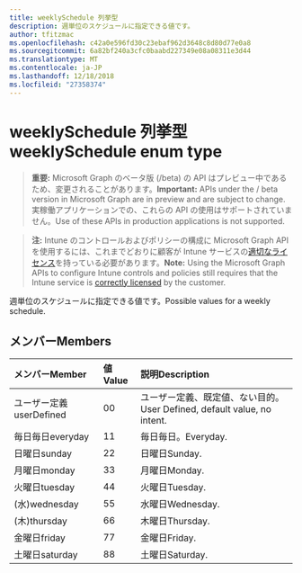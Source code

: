 ```yaml
---
title: weeklySchedule 列挙型
description: 週単位のスケジュールに指定できる値です。
author: tfitzmac
ms.openlocfilehash: c42a0e596fd30c23ebaf962d3648c8d80d77e0a8
ms.sourcegitcommit: 6a82bf240a3cfc0baabd227349e08a08311e3d44
ms.translationtype: MT
ms.contentlocale: ja-JP
ms.lasthandoff: 12/18/2018
ms.locfileid: "27358374"
---
```

# <a name="weeklyschedule-enum-type"></a><span data-ttu-id="78e25-103">weeklySchedule 列挙型</span><span class="sxs-lookup"><span data-stu-id="78e25-103">weeklySchedule enum type</span></span>

> <span data-ttu-id="78e25-104">**重要:** Microsoft Graph のベータ版 (/beta) の API はプレビュー中であるため、変更されることがあります。</span><span class="sxs-lookup"><span data-stu-id="78e25-104">**Important:** APIs under the / beta version in Microsoft Graph are in preview and are subject to change.</span></span> <span data-ttu-id="78e25-105">実稼働アプリケーションでの、これらの API の使用はサポートされていません。</span><span class="sxs-lookup"><span data-stu-id="78e25-105">Use of these APIs in production applications is not supported.</span></span>

> <span data-ttu-id="78e25-106">**注:** Intune のコントロールおよびポリシーの構成に Microsoft Graph API を使用するには、これまでどおりに顧客が Intune サービスの[適切なライセンス](https://go.microsoft.com/fwlink/?linkid=839381)を持っている必要があります。</span><span class="sxs-lookup"><span data-stu-id="78e25-106">**Note:** Using the Microsoft Graph APIs to configure Intune controls and policies still requires that the Intune service is [correctly licensed](https://go.microsoft.com/fwlink/?linkid=839381) by the customer.</span></span>

<span data-ttu-id="78e25-107">週単位のスケジュールに指定できる値です。</span><span class="sxs-lookup"><span data-stu-id="78e25-107">Possible values for a weekly schedule.</span></span>
## <a name="members"></a><span data-ttu-id="78e25-108">メンバー</span><span class="sxs-lookup"><span data-stu-id="78e25-108">Members</span></span>
|<span data-ttu-id="78e25-109">メンバー</span><span class="sxs-lookup"><span data-stu-id="78e25-109">Member</span></span>|<span data-ttu-id="78e25-110">値</span><span class="sxs-lookup"><span data-stu-id="78e25-110">Value</span></span>|<span data-ttu-id="78e25-111">説明</span><span class="sxs-lookup"><span data-stu-id="78e25-111">Description</span></span>|
|:---|:---|:---|
|<span data-ttu-id="78e25-112">ユーザー定義</span><span class="sxs-lookup"><span data-stu-id="78e25-112">userDefined</span></span>|<span data-ttu-id="78e25-113">0</span><span class="sxs-lookup"><span data-stu-id="78e25-113">0</span></span>|<span data-ttu-id="78e25-114">ユーザー定義、既定値、ない目的。</span><span class="sxs-lookup"><span data-stu-id="78e25-114">User Defined, default value, no intent.</span></span>|
|<span data-ttu-id="78e25-115">毎日毎日</span><span class="sxs-lookup"><span data-stu-id="78e25-115">everyday</span></span>|<span data-ttu-id="78e25-116">1</span><span class="sxs-lookup"><span data-stu-id="78e25-116">1</span></span>|<span data-ttu-id="78e25-117">毎日毎日。</span><span class="sxs-lookup"><span data-stu-id="78e25-117">Everyday.</span></span>|
|<span data-ttu-id="78e25-118">日曜日</span><span class="sxs-lookup"><span data-stu-id="78e25-118">sunday</span></span>|<span data-ttu-id="78e25-119">2</span><span class="sxs-lookup"><span data-stu-id="78e25-119">2</span></span>|<span data-ttu-id="78e25-120">日曜日</span><span class="sxs-lookup"><span data-stu-id="78e25-120">Sunday.</span></span>|
|<span data-ttu-id="78e25-121">月曜日</span><span class="sxs-lookup"><span data-stu-id="78e25-121">monday</span></span>|<span data-ttu-id="78e25-122">3</span><span class="sxs-lookup"><span data-stu-id="78e25-122">3</span></span>|<span data-ttu-id="78e25-123">月曜日</span><span class="sxs-lookup"><span data-stu-id="78e25-123">Monday.</span></span>|
|<span data-ttu-id="78e25-124">火曜日</span><span class="sxs-lookup"><span data-stu-id="78e25-124">tuesday</span></span>|<span data-ttu-id="78e25-125">4</span><span class="sxs-lookup"><span data-stu-id="78e25-125">4</span></span>|<span data-ttu-id="78e25-126">火曜日</span><span class="sxs-lookup"><span data-stu-id="78e25-126">Tuesday.</span></span>|
|<span data-ttu-id="78e25-127">(水)</span><span class="sxs-lookup"><span data-stu-id="78e25-127">wednesday</span></span>|<span data-ttu-id="78e25-128">5</span><span class="sxs-lookup"><span data-stu-id="78e25-128">5</span></span>|<span data-ttu-id="78e25-129">水曜日</span><span class="sxs-lookup"><span data-stu-id="78e25-129">Wednesday.</span></span>|
|<span data-ttu-id="78e25-130">(木)</span><span class="sxs-lookup"><span data-stu-id="78e25-130">thursday</span></span>|<span data-ttu-id="78e25-131">6</span><span class="sxs-lookup"><span data-stu-id="78e25-131">6</span></span>|<span data-ttu-id="78e25-132">木曜日</span><span class="sxs-lookup"><span data-stu-id="78e25-132">Thursday.</span></span>|
|<span data-ttu-id="78e25-133">金曜日</span><span class="sxs-lookup"><span data-stu-id="78e25-133">friday</span></span>|<span data-ttu-id="78e25-134">7</span><span class="sxs-lookup"><span data-stu-id="78e25-134">7</span></span>|<span data-ttu-id="78e25-135">金曜日</span><span class="sxs-lookup"><span data-stu-id="78e25-135">Friday.</span></span>|
|<span data-ttu-id="78e25-136">土曜日</span><span class="sxs-lookup"><span data-stu-id="78e25-136">saturday</span></span>|<span data-ttu-id="78e25-137">8</span><span class="sxs-lookup"><span data-stu-id="78e25-137">8</span></span>|<span data-ttu-id="78e25-138">土曜日</span><span class="sxs-lookup"><span data-stu-id="78e25-138">Saturday.</span></span>|





